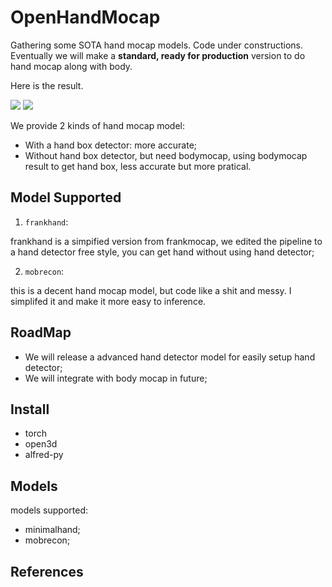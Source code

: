 # OpenHandMocap

Gathering some SOTA hand mocap models. Code under constructions. Eventually we will make a **standard, ready for production** version to do hand mocap along with body.

Here is the result.


![](https://s1.ax1x.com/2022/08/26/v2TtUO.png)
![](https://s1.ax1x.com/2022/08/26/v2Td8H.png)


We provide 2 kinds of hand mocap model:

- With a hand box detector: more accurate;
- Without hand box detector, but need bodymocap, using bodymocap result to get hand box, less accurate but more pratical.


## Model Supported

1. `frankhand`:

frankhand is a simpified version from frankmocap, we edited the pipeline to a hand detector free style, you can get hand without using hand detector;

2. `mobrecon`:

this is a decent hand mocap model, but code like a shit and messy. I simplifed it and make it more easy to inference. 



## RoadMap

- We will release a advanced hand detector model for easily setup hand detector;
- We will integrate with body mocap in future;



## Install

- torch
- open3d
- alfred-py

## Models

models supported:

- minimalhand;
- mobrecon;





## References
